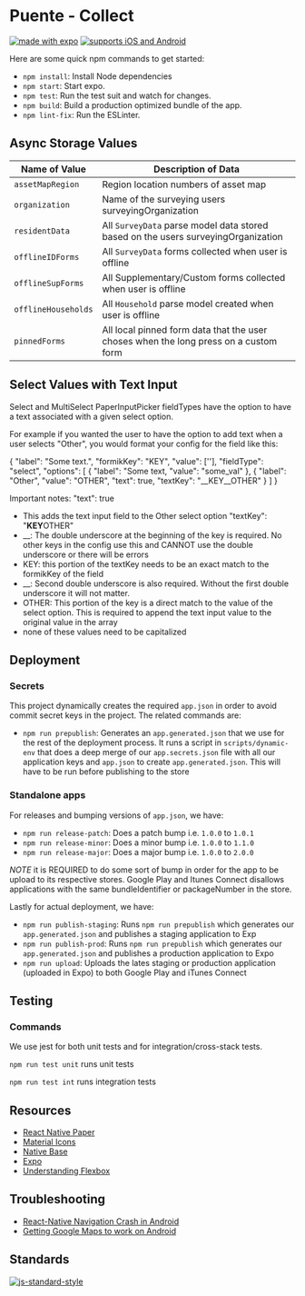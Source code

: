 # Puente - Collect

[![made with expo](https://img.shields.io/badge/MADE%20WITH%20EXPO-000.svg?style=for-the-badge&logo=expo&labelColor=4630eb&logoWidth=20)](https://github.com/expo/expo) [![supports iOS and Android](https://img.shields.io/badge/Platforms-Native-4630EB.svg?style=for-the-badge&logo=EXPO&labelColor=000&logoColor=fff)](https://github.com/expo/expo)

Here are some quick npm commands to get started:

- `npm install`: Install Node dependencies
- `npm start`: Start expo.
- `npm test`: Run the test suit and watch for changes.
- `npm build`: Build a production optimized bundle of the app.
- `npm lint-fix`: Run the ESLinter.

## Async Storage Values

| Name of Value       | Description of Data                                                                  |
| ------------------- | ------------------------------------------------------------------------------------ |
| `assetMapRegion`    | Region location numbers of asset map                                                 |
| `organization`      | Name of the surveying users surveyingOrganization                                    |
| `residentData`      | All `SurveyData` parse model data stored based on the users surveyingOrganization    |
| `offlineIDForms`    | All `SurveyData` forms collected when user is offline                                |
| `offlineSupForms`   | All Supplementary/Custom forms collected when user is offline                        |
| `offlineHouseholds` | All `Household` parse model created when user is offline                             |
| `pinnedForms`       | All local pinned form data that the user choses when the long press on a custom form |

## Select Values with Text Input

Select and MultiSelect PaperInputPicker fieldTypes have the option to have a text associated with a given select option.

For example if you wanted the user to have the option to add text when a user selects "Other", you would format your config for the field like this:

{
"label": "Some text.",
"formikKey": "KEY",
"value": [''],
"fieldType": "select",
"options": [
{
"label": "Some text,
"value": "some_val"
},
{
"label": "Other",
"value": "OTHER",
"text": true,
"textKey": "__KEY__OTHER"
}
]
}

Important notes:
"text": true

- This adds the text input field to the Other select option
  "textKey": "**KEY**OTHER"
- \_\_: The double underscore at the beginning of the key is required. No other keys in the config use this and CANNOT use the double underscore or there will be errors
- KEY: this portion of the textKey needs to be an exact match to the formikKey of the field
- \_\_: Second double underscore is also required. Without the first double underscore it will not matter.
- OTHER: This portion of the key is a direct match to the value of the select option. This is required to append the text input value to the original value in the array
- none of these values need to be capitalized

## Deployment

### Secrets

This project dynamically creates the required `app.json` in order to avoid commit secret keys in the project. The related commands are:

- `npm run prepublish`: Generates an `app.generated.json` that we use for the rest of the deployment process. It runs a script in `scripts/dynamic-env` that does a deep merge of our `app.secrets.json` file with all our application keys and `app.json` to create `app.generated.json`. This will have to be run before publishing to the store

### Standalone apps

For releases and bumping versions of `app.json`, we have:

- `npm run release-patch`: Does a patch bump i.e. `1.0.0` to `1.0.1`
- `npm run release-minor`: Does a minor bump i.e. `1.0.0` to `1.1.0`
- `npm run release-major`: Does a major bump i.e. `1.0.0` to `2.0.0`

_NOTE_ it is REQUIRED to do some sort of bump in order for the app to be upload to its respective stores. Google Play and Itunes Connect disallows applications with the same bundleIdentifier or packageNumber in the store.

Lastly for actual deployment, we have:

- `npm run publish-staging`: Runs `npm run prepublish` which generates our `app.generated.json` and publishes a staging application to Exp
- `npm run publish-prod`: Runs `npm run prepublish` which generates our `app.generated.json` and publishes a production application to Expo
- `npm run upload`: Uploads the lates staging or production application (uploaded in Expo) to both Google Play and iTunes Connect

## Testing

### Commands

We use jest for both unit tests and for integration/cross-stack tests.

`npm run test unit` runs unit tests

`npm run test int` runs integration tests

## Resources

- [React Native Paper](https://callstack.github.io/react-native-paper/index.html)
- [Material Icons](https://materialdesignicons.com/)
- [Native Base](https://docs.nativebase.io/)
- [Expo](https://docs.expo.io/versions/latest/)
- [Understanding Flexbox](https://yogalayout.com/playground)

## Troubleshooting

- [React-Native Navigation Crash in Android](https://github.com/react-navigation/react-navigation/issues/6919#issuecomment-592093015)
- [Getting Google Maps to work on Android](https://forums.expo.io/t/blank-mapview-on-android-for-standalone-after-publishing/2376/10)

## Standards

[![js-standard-style](https://cdn.rawgit.com/standard/standard/master/badge.svg)](https://github.com/expo-community/standard-version-expo)
